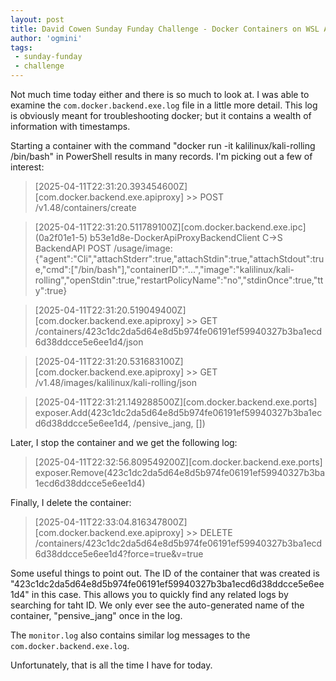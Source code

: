```yaml
---
layout: post
title: David Cowen Sunday Funday Challenge - Docker Containers on WSL Artifacts - Part 3
author: 'ogmini'
tags:
 - sunday-funday
 - challenge
---
```


Not much time today either and there is so much to look at. I was able to examine the `com.docker.backend.exe.log` file in a little more detail. This log is obviously meant for troubleshooting docker; but it contains a wealth of information with timestamps.

Starting a container with the command "docker run -it kalilinux/kali-rolling /bin/bash" in PowerShell results in many records. I'm picking out a few of interest:

> [2025-04-11T22:31:20.393454600Z][com.docker.backend.exe.apiproxy] >> POST /v1.48/containers/create

> [2025-04-11T22:31:20.511789100Z][com.docker.backend.exe.ipc] (0a2f01e1-5) b53e1d8e-DockerApiProxyBackendClient C->S BackendAPI POST /usage/image: {"agent":"Cli","attachStderr":true,"attachStdin":true,"attachStdout":true,"cmd":["/bin/bash"],"containerID":"...","image":"kalilinux/kali-rolling","openStdin":true,"restartPolicyName":"no","stdinOnce":true,"tty":true}

> [2025-04-11T22:31:20.519049400Z][com.docker.backend.exe.apiproxy] >> GET /containers/423c1dc2da5d64e8d5b974fe06191ef59940327b3ba1ecd6d38ddcce5e6ee1d4/json

> [2025-04-11T22:31:20.531683100Z][com.docker.backend.exe.apiproxy] >> GET /v1.48/images/kalilinux/kali-rolling/json

> [2025-04-11T22:31:21.149288500Z][com.docker.backend.exe.ports] exposer.Add(423c1dc2da5d64e8d5b974fe06191ef59940327b3ba1ecd6d38ddcce5e6ee1d4, /pensive_jang, [])

Later, I stop the container and we get the following log:

> [2025-04-11T22:32:56.809549200Z][com.docker.backend.exe.ports] exposer.Remove(423c1dc2da5d64e8d5b974fe06191ef59940327b3ba1ecd6d38ddcce5e6ee1d4)

Finally, I delete the container:

> [2025-04-11T22:33:04.816347800Z][com.docker.backend.exe.apiproxy] >> DELETE /containers/423c1dc2da5d64e8d5b974fe06191ef59940327b3ba1ecd6d38ddcce5e6ee1d4?force=true&v=true

Some useful things to point out. The ID of the container that was created is "423c1dc2da5d64e8d5b974fe06191ef59940327b3ba1ecd6d38ddcce5e6ee1d4" in this case. This allows you to quickly find any related logs by searching for taht ID. We only ever see the auto-generated name of the container, "pensive_jang" once in the log. 

The `monitor.log` also contains similar log messages to the `com.docker.backend.exe.log`. 

Unfortunately, that is all the time I have for today.  
